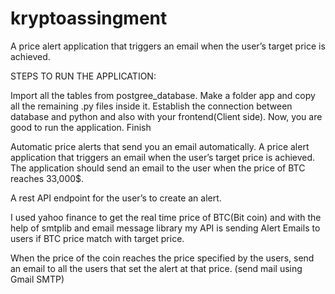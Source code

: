 # kryptoassingment
A price alert application that triggers an email when the user’s target price is achieved.

STEPS TO RUN THE APPLICATION:

Import all the tables from postgree_database.
Make a folder app and copy all the remaining .py files inside it.
Establish the connection between database and python and also with your frontend(Client side).
Now, you are good to run the application.
Finish

Automatic price alerts that send you an email automatically. A price alert application that triggers an email when the user’s target price is achieved. The application should send an email to the user when the price of BTC reaches 33,000$.

A rest API endpoint for the user’s to create an alert.

I used yahoo finance to get the real time price of BTC(Bit coin) and with the help of smtplib and email message library my API is sending Alert Emails to users if BTC price match with target price.

When the price of the coin reaches the price specified by the users, send an email to all the users that set the alert at that price. (send mail using Gmail SMTP)
